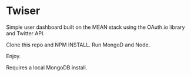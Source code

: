 # Twiser
Simple user dashboard built on the MEAN stack using the OAuth.io library and Twitter API.

Clone this repo and NPM INSTALL.
Run MongoD and Node.

Enjoy.

Requires a local MongoDB install.
